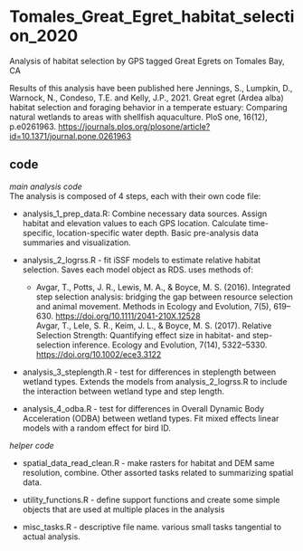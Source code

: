 # Tomales_Great_Egret_habitat_selection_2020
Analysis of habitat selection by GPS tagged Great Egrets on Tomales Bay, CA

Results of this analysis have been published here
Jennings, S., Lumpkin, D., Warnock, N., Condeso, T.E. and Kelly, J.P., 2021. Great egret (Ardea alba) habitat selection and foraging behavior in a temperate estuary: Comparing natural wetlands to areas with shellfish aquaculture. PloS one, 16(12), p.e0261963.
https://journals.plos.org/plosone/article?id=10.1371/journal.pone.0261963



## code  

*main analysis code*  
The analysis is composed of 4 steps, each with their own code file:  

* analysis_1_prep_data.R: Combine necessary data sources. Assign habitat and elevation values to each GPS location. Calculate time-specific, location-specific water depth. Basic pre-analysis data summaries and visualization.  

* analysis_2_logrss.R - fit iSSF models to estimate relative habitat selection. Saves each model object as RDS. uses methods of:   
  + Avgar, T., Potts, J. R., Lewis, M. A., & Boyce, M. S. (2016). Integrated step selection analysis: bridging the gap between resource selection and animal movement. Methods in Ecology and Evolution, 7(5), 619–630. https://doi.org/10.1111/2041-210X.12528  
  Avgar, T., Lele, S. R., Keim, J. L., & Boyce, M. S. (2017). Relative Selection Strength: Quantifying effect size in habitat- and step-selection inference. Ecology and Evolution, 7(14), 5322–5330. https://doi.org/10.1002/ece3.3122  
  
* analysis_3_steplength.R - test for differences in steplength between wetland types. Extends the models from analysis_2_logrss.R to include the interaction between wetland type and step length.  

* analysis_4_odba.R - test for differences in Overall Dynamic Body Acceleration (ODBA) between wetland types. Fit mixed effects linear models with a random effect for bird ID.

*helper code*

* spatial_data_read_clean.R - make rasters for habitat and DEM same resolution, combine. Other assorted tasks related to summarizing spatial data.  

* utility_functions.R - define support functions and create some simple objects that are used at multiple places in the analysis  

* misc_tasks.R - descriptive file name. various small tasks tangential to actual analysis.  
